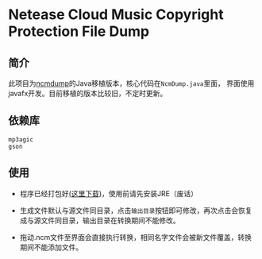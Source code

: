 Netease Cloud Music Copyright Protection File Dump
===========

## 简介
此项目为[ncmdump](https://github.com/anonymous5l/ncmdump)的Java移植版本，核心代码在`NcmDump.java`里面，
界面使用javafx开发。目前移植的版本比较旧，不定时更新。

## 依赖库
	mp3agic
	gson

## 使用
- 程序已经打包好[(这里下载)](https://github.com/Yeamy/ncmdump/releases)，使用前请先安装JRE（废话）

- 生成文件默认与源文件同目录，点击`输出目录`按钮即可修改，再次点击会恢复成与源文件同目录，输出目录在转换期间不能修改。

- 拖动.ncm文件至界面会直接执行转换，相同名字文件会被新文件覆盖，转换期间不能添加文件。